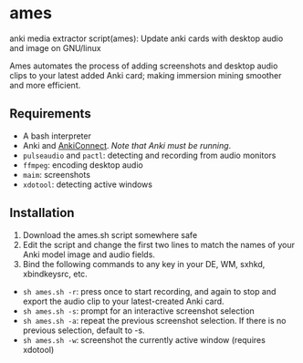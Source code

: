 # ames
anki media extractor script(ames): Update anki cards with desktop audio and image on GNU/linux

Ames automates the process of adding screenshots and desktop audio clips to your latest added Anki card; making immersion mining smoother and more efficient.

## Requirements
+ A bash interpreter
+ Anki and [AnkiConnect](https://ankiweb.net/shared/info/2055492159). *Note that Anki must be running*.
+ `pulseaudio` and `pactl`: detecting and recording from audio monitors
+ `ffmpeg`: encoding desktop audio
+ `maim`: screenshots
+ `xdotool`: detecting active windows


## Installation
1. Download the ames.sh script somewhere safe
2. Edit the script and change the first two lines to match the names of your Anki model image and audio fields.
3. Bind the following commands to any key in your DE, WM, sxhkd, xbindkeysrc, etc.
  + `sh ames.sh -r`: press once to start recording, and again to stop and export the audio clip to your latest-created Anki card.
  + `sh ames.sh -s`: prompt for an interactive screenshot selection
  + `sh ames.sh -a`: repeat the previous screenshot selection. If there is no previous selection, default to -s.
  + `sh ames.sh -w`: screenshot the currently active window (requires xdotool)
  
